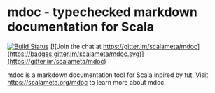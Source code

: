 # mdoc - typechecked markdown documentation for Scala

[![Build Status](https://travis-ci.org/scalameta/mdoc.svg?branch=master)](https://travis-ci.org/scalameta/mdoc)
[![Join the chat at https://gitter.im/scalameta/mdoc](https://badges.gitter.im/scalameta/mdoc.svg)](https://gitter.im/scalameta/mdoc)

mdoc is a markdown documentation tool for Scala inpired by
[tut](https://github.com/tpolecat/tut). Visit https://scalameta.org/mdoc to
learn more about mdoc.
